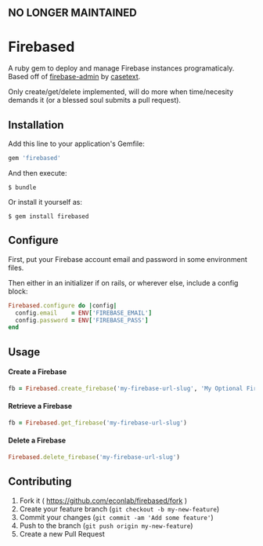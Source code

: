 ## NO LONGER MAINTAINED ##

# Firebased

A ruby gem to deploy and manage Firebase instances programaticaly. Based off of [firebase-admin](https://github.com/casetext/firebase-admin) by [casetext](https://github.com/casetext).

Only create/get/delete implemented, will do more when time/necesity demands it (or a blessed soul submits a pull request).

## Installation

Add this line to your application's Gemfile:

```ruby
gem 'firebased'
```

And then execute:

    $ bundle

Or install it yourself as:

    $ gem install firebased


## Configure

First, put your Firebase account email and password in some environment files.

Then either in an initializer if on rails, or wherever else, include a config block:

```ruby
Firebased.configure do |config|
  config.email    = ENV['FIREBASE_EMAIL']
  config.password = ENV['FIREBASE_PASS']
end
```


## Usage

#### Create a Firebase

```ruby
fb = Firebased.create_firebase('my-firebase-url-slug', 'My Optional Firebase Name')
```

#### Retrieve a Firebase

```ruby
fb = Firebased.get_firebase('my-firebase-url-slug')
```

#### Delete a Firebase

```ruby
Firebased.delete_firebase('my-firebase-url-slug')
```

## Contributing

1. Fork it ( https://github.com/econlab/firebased/fork )
2. Create your feature branch (`git checkout -b my-new-feature`)
3. Commit your changes (`git commit -am 'Add some feature'`)
4. Push to the branch (`git push origin my-new-feature`)
5. Create a new Pull Request
